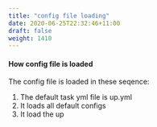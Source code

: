 ```yaml
---
title: "config file loading"
date: 2020-06-25T22:32:46+11:00
draft: false
weight: 1410
---
```


#### How config file is loaded

The config file is loaded in these seqence:

1. The default task yml file is up.yml
2. It loads all default configs
3. It load the up 